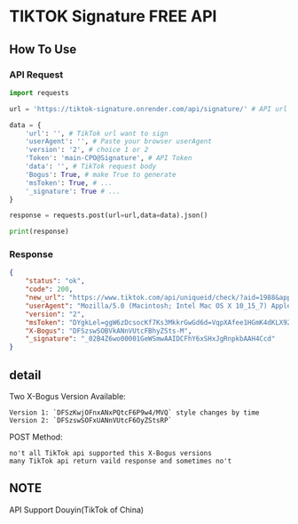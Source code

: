 # TIKTOK Signature FREE API

## How To Use

### API Request

```py
import requests

url = 'https://tiktok-signature.onrender.com/api/signature/' # API url

data = {
    'url': '', # TikTok url want to sign
    'userAgent': '', # Paste your browser userAgent
    'version': '2', # choice 1 or 2
    'Token': 'main-CPO@Signature', # API Token
    'data': '', # TikTok request body
    'Bogus': True, # make True to generate
    'msToken': True, # ...
    '_signature': True # ...
}

response = requests.post(url=url,data=data).json()

print(response)
```

### Response

```json
{
    "status": "ok",
    "code": 200,
    "new_url": "https://www.tiktok.com/api/uniqueid/check/?aid=1988&app_language=en&app_name=tiktok_web&browser_language=en-US&msToken=DYgkLel=ggW6zDcsocKf7Ks3MkkrGwGd6d=VqpXAfee1HGmK4dKLX92cHe8Y4RRBrRSkKeNiaWst1bp3WSGLUmyV7b0ZBGtyRe2ymeUtznbsDXloiUonMKFgszcCX=PMGsKcShOgLwOZzH=Y&X-Bogus=DFSzswSOBVkANnVUtcFBhyZSts-M&_signature=_02B4Z6wo00001GeWSmwAAIDCFhY6xSHxJgRnpkbAAH4Ccd",
    "userAgent": "Mozilla/5.0 (Macintosh; Intel Mac OS X 10_15_7) AppleWebKit/605.1.15 (KHTML, like Gecko) Version/16.2 Safari/605.1.15", 
    "version": "2",
    "msToken": "DYgkLel=ggW6zDcsocKf7Ks3MkkrGwGd6d=VqpXAfee1HGmK4dKLX92cHe8Y4RRBrRSkKeNiaWst1bp3WSGLUmyV7b0ZBGtyRe2ymeUtznbsDXloiUonMKFgszcCX=PMGsKcShOgLwOZzH=Y",
    "X-Bogus": "DFSzswSOBVkANnVUtcFBhyZSts-M",
    "_signature": "_02B4Z6wo00001GeWSmwAAIDCFhY6xSHxJgRnpkbAAH4Ccd"
}
```

## detail

Two X-Bogus Version Available:

    Version 1: `DFSzKwjOFnxANxPQtcF6P9w4/MVQ` style changes by time
    Version 2: `DFSzswSOFxUANnVUtcF6OyZStsRP`

POST Method:

    no't all TikTok api supported this X-Bogus versions
    many TikTok api return vaild response and sometimes no't

## NOTE

API Support Douyin(TikTok of China)
